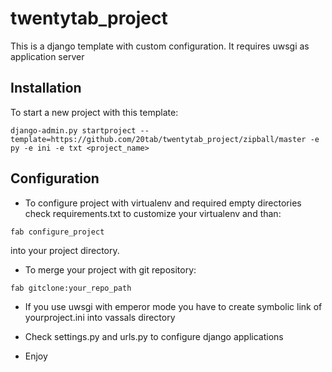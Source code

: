 twentytab_project
=================

This is a django template with custom configuration. It requires uwsgi as application server

## Installation

To start a new project with this template:

```
django-admin.py startproject --template=https://github.com/20tab/twentytab_project/zipball/master -e py -e ini -e txt <project_name>
```

## Configuration

- To configure project with virtualenv and required empty directories check requirements.txt to customize your virtualenv and than:

```
fab configure_project
```

into your project directory.

- To merge your project with git repository:

```
fab gitclone:your_repo_path
```

- If you use uwsgi with emperor mode you have to create symbolic link of yourproject.ini into vassals directory

- Check settings.py and urls.py to configure django applications

- Enjoy
